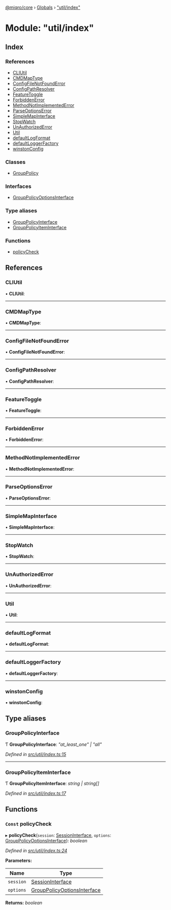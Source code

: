 [@miqro/core](../README.md) › [Globals](../globals.md) › ["util/index"](_util_index_.md)

# Module: "util/index"

## Index

### References

* [CLIUtil](_util_index_.md#cliutil)
* [CMDMapType](_util_index_.md#cmdmaptype)
* [ConfigFileNotFoundError](_util_index_.md#configfilenotfounderror)
* [ConfigPathResolver](_util_index_.md#configpathresolver)
* [FeatureToggle](_util_index_.md#featuretoggle)
* [ForbiddenError](_util_index_.md#forbiddenerror)
* [MethodNotImplementedError](_util_index_.md#methodnotimplementederror)
* [ParseOptionsError](_util_index_.md#parseoptionserror)
* [SimpleMapInterface](_util_index_.md#simplemapinterface)
* [StopWatch](_util_index_.md#stopwatch)
* [UnAuthorizedError](_util_index_.md#unauthorizederror)
* [Util](_util_index_.md#util)
* [defaultLogFormat](_util_index_.md#defaultlogformat)
* [defaultLoggerFactory](_util_index_.md#defaultloggerfactory)
* [winstonConfig](_util_index_.md#winstonconfig)

### Classes

* [GroupPolicy](../classes/_util_index_.grouppolicy.md)

### Interfaces

* [GroupPolicyOptionsInterface](../interfaces/_util_index_.grouppolicyoptionsinterface.md)

### Type aliases

* [GroupPolicyInterface](_util_index_.md#grouppolicyinterface)
* [GroupPolicyItemInterface](_util_index_.md#grouppolicyiteminterface)

### Functions

* [policyCheck](_util_index_.md#const-policycheck)

## References

###  CLIUtil

• **CLIUtil**:

___

###  CMDMapType

• **CMDMapType**:

___

###  ConfigFileNotFoundError

• **ConfigFileNotFoundError**:

___

###  ConfigPathResolver

• **ConfigPathResolver**:

___

###  FeatureToggle

• **FeatureToggle**:

___

###  ForbiddenError

• **ForbiddenError**:

___

###  MethodNotImplementedError

• **MethodNotImplementedError**:

___

###  ParseOptionsError

• **ParseOptionsError**:

___

###  SimpleMapInterface

• **SimpleMapInterface**:

___

###  StopWatch

• **StopWatch**:

___

###  UnAuthorizedError

• **UnAuthorizedError**:

___

###  Util

• **Util**:

___

###  defaultLogFormat

• **defaultLogFormat**:

___

###  defaultLoggerFactory

• **defaultLoggerFactory**:

___

###  winstonConfig

• **winstonConfig**:

## Type aliases

###  GroupPolicyInterface

Ƭ **GroupPolicyInterface**: *"at_least_one" | "all"*

*Defined in [src/util/index.ts:15](https://github.com/claukers/miqro-core/blob/4ce290b/src/util/index.ts#L15)*

___

###  GroupPolicyItemInterface

Ƭ **GroupPolicyItemInterface**: *string | string[]*

*Defined in [src/util/index.ts:17](https://github.com/claukers/miqro-core/blob/4ce290b/src/util/index.ts#L17)*

## Functions

### `Const` policyCheck

▸ **policyCheck**(`session`: [SessionInterface](../interfaces/_service_common_index_.sessioninterface.md), `options`: [GroupPolicyOptionsInterface](../interfaces/_util_index_.grouppolicyoptionsinterface.md)): *boolean*

*Defined in [src/util/index.ts:24](https://github.com/claukers/miqro-core/blob/4ce290b/src/util/index.ts#L24)*

**Parameters:**

Name | Type |
------ | ------ |
`session` | [SessionInterface](../interfaces/_service_common_index_.sessioninterface.md) |
`options` | [GroupPolicyOptionsInterface](../interfaces/_util_index_.grouppolicyoptionsinterface.md) |

**Returns:** *boolean*
